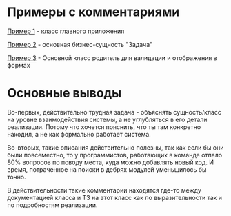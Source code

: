# Примеры с комментариями

[Пример 1](example_1_main_app.md) - класс главного приложения

[Пример 2](example2_task.md) - основная бизнес-сущность "Задача"

[Пример 3](example3_field.md) - Основной класс родитель для валидации и отображения в формах


# Основные выводы

Во-первых, действительно трудная задача - объяснять сущность/класс на уровне взаимодействия системы,
 а не углубляться в его детали реализации. Потому что хочется пояснить, что ты там конкретно накодил,
а не как формально работает система.

Во-вторых, такие описания действительно полезны, так как если бы они были повсеместно, то у программистов, работающих
 в команде отпало 80% вопросов по поводу места, куда можно добавлять новый код. И время, потраченное на поиски в дебрях
 модулей уменьшилось бы точно.

В действительности такие комментарии находятся где-то между документацией класса и ТЗ на этот класс как по 
выразительности так и по подробностям реализации.